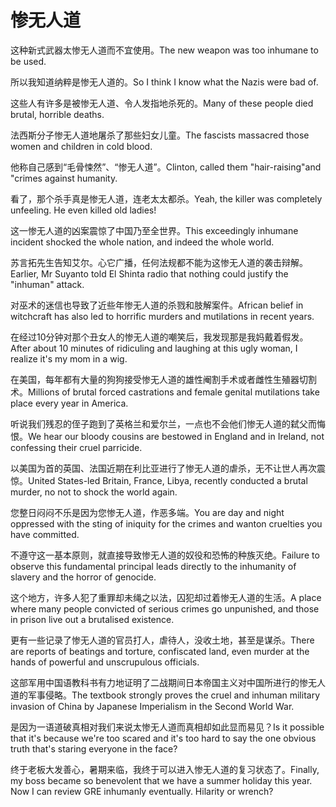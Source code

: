 # 惨无人道

<p><span class="chinese">这种新式武器太惨无人道而不宜使用。</span><span class="english">The new weapon was too inhumane to be used.</span></p>

<p><span class="chinese">所以我知道纳粹是惨无人道的。</span><span class="english">So I think I know what the Nazis were bad of.</span></p>

<p><span class="chinese">这些人有许多是被惨无人道、令人发指地杀死的。</span><span class="english">Many of these people died brutal, horrible deaths.</span></p>

<p><span class="chinese">法西斯分子惨无人道地屠杀了那些妇女儿童。</span><span class="english">The fascists massacred those women and children in cold blood.</span></p>

<p><span class="chinese">他称自己感到“毛骨悚然”、“惨无人道”。</span><span class="english">Clinton, called them "hair-raising"and "crimes against humanity.</span></p>

<p><span class="chinese">看了，那个杀手真是惨无人道，连老太太都杀。</span><span class="english">Yeah, the killer was completely unfeeling. He even killed old ladies!</span></p>

<p><span class="chinese">这一惨无人道的凶案震惊了中国乃至全世界。</span><span class="english">This exceedingly inhumane incident shocked the whole nation, and indeed the whole world.</span></p>

<p><span class="chinese">苏言拓先生告知艾尔。心它广播，任何法规都不能为这惨无人道的袭击辩解。</span><span class="english">Earlier, Mr Suyanto told El Shinta radio that nothing could justify the "inhuman" attack.</span></p>

<p><span class="chinese">对巫术的迷信也导致了近些年惨无人道的杀戮和肢解案件。</span><span class="english">African belief in witchcraft has also led to horrific murders and mutilations in recent years.</span></p>

<p><span class="chinese">在经过10分钟对那个丑女人的惨无人道的嘲笑后，我发现那是我妈戴着假发。</span><span class="english">After about 10 minutes of ridiculing and laughing at this ugly woman, I realize it's my mom in a wig.</span></p>

<p><span class="chinese">在美国，每年都有大量的狗狗接受惨无人道的雄性阉割手术或者雌性生殖器切割术。</span><span class="english">Millions of brutal forced castrations and female genital mutilations take place every year in America.</span></p>

<p><span class="chinese">听说我们残忍的侄子跑到了英格兰和爱尔兰，一点也不会他们惨无人道的弑父而悔恨。</span><span class="english">We hear our bloody cousins are bestowed in England and in Ireland, not confessing their cruel parricide.</span></p>

<p><span class="chinese">以美国为首的英国、法国近期在利比亚进行了惨无人道的虐杀，无不让世人再次震惊。</span><span class="english">United States-led Britain, France, Libya, recently conducted a brutal murder, no not to shock the world again.</span></p>

<p><span class="chinese">您整日闷闷不乐是因为您惨无人道，作恶多端。</span><span class="english">You are day and night oppressed with the sting of iniquity for the crimes and wanton cruelties you have committed.</span></p>

<p><span class="chinese">不遵守这一基本原则，就直接导致惨无人道的奴役和恐怖的种族灭绝。</span><span class="english">Failure to observe this fundamental principal leads directly to the inhumanity of slavery and the  horror of genocide.</span></p>

<p><span class="chinese">这个地方，许多人犯了重罪却未绳之以法，囚犯却过着惨无人道的生活。</span><span class="english">A place where many people convicted of serious crimes go unpunished, and those in prison live out a brutalised existence.</span></p>

<p><span class="chinese">更有一些记录了惨无人道的官员打人，虐待人，没收土地，甚至是谋杀。</span><span class="english">There are reports of beatings and torture, confiscated land, even murder at the hands of powerful and unscrupulous officials.</span></p>

<p><span class="chinese">这部军用中国语教科书有力地证明了二战期间日本帝国主义对中国所进行的惨无人道的军事侵略。</span><span class="english">The textbook strongly proves the cruel and inhuman military invasion of China by Japanese Imperialism in the Second World War.</span></p>

<p><span class="chinese">是因为一语道破真相对我们来说太惨无人道而真相却如此显而易见？</span><span class="english">Is it possible that it's because we're too scared and it's too hard to say the one obvious truth that's staring everyone in the face?</span></p>

<p><span class="chinese">终于老板大发善心，暑期来临，我终于可以进入惨无人道的复习状态了。</span><span class="english">Finally, my boss became so benevolent that we have a summer holiday this year. Now I can review GRE inhumanly eventually. Hilarity or wrench?</span></p>

